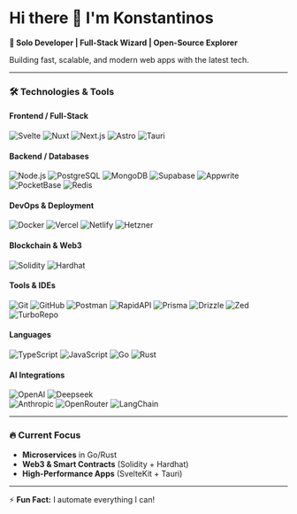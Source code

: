 # Hi there 👋 I'm Konstantinos  

**🚀 Solo Developer | Full-Stack Wizard | Open-Source Explorer**  

Building fast, scalable, and modern web apps with the latest tech.  

---

### 🛠 **Technologies & Tools**  

#### **Frontend / Full-Stack**  
![Svelte](https://img.shields.io/badge/-SvelteKit-FF3E00?logo=svelte&logoColor=white)
![Nuxt](https://img.shields.io/badge/-Nuxt-00DC82?logo=nuxt.js&logoColor=white)
![Next.js](https://img.shields.io/badge/-Next.js-000000?logo=next.js&logoColor=white)
![Astro](https://img.shields.io/badge/-Astro-FF5D01?logo=astro&logoColor=white)
![Tauri](https://img.shields.io/badge/-Tauri-FFC131?logo=tauri&logoColor=black)  

#### **Backend / Databases**  
![Node.js](https://img.shields.io/badge/-Node.js-339933?logo=node.js&logoColor=white)
![PostgreSQL](https://img.shields.io/badge/-PostgreSQL-4169E1?logo=postgresql&logoColor=white)
![MongoDB](https://img.shields.io/badge/-MongoDB-47A248?logo=mongodb&logoColor=white)
![Supabase](https://img.shields.io/badge/-Supabase-3ECF8E?logo=supabase&logoColor=white)
![Appwrite](https://img.shields.io/badge/-Appwrite-F02E65?logo=appwrite&logoColor=white)
![PocketBase](https://img.shields.io/badge/-PocketBase-5C45FF?logo=pocketbase&logoColor=white)
![Redis](https://img.shields.io/badge/-Redis-DC382D?logo=redis&logoColor=white)  

#### **DevOps & Deployment**  
![Docker](https://img.shields.io/badge/-Docker-2496ED?logo=docker&logoColor=white)
![Vercel](https://img.shields.io/badge/-Vercel-000000?logo=vercel&logoColor=white)
![Netlify](https://img.shields.io/badge/-Netlify-00C7B7?logo=netlify&logoColor=white)
![Hetzner](https://img.shields.io/badge/-Hetzner-D50C2D?logo=hetzner&logoColor=white)  

#### **Blockchain & Web3**  
![Solidity](https://img.shields.io/badge/-Solidity-363636?logo=solidity&logoColor=white)
![Hardhat](https://img.shields.io/badge/-Hardhat-FFF100?logo=hardhat&logoColor=black)  

#### **Tools & IDEs**  
![Git](https://img.shields.io/badge/-Git-F05032?logo=git&logoColor=white)
![GitHub](https://img.shields.io/badge/-GitHub-181717?logo=github&logoColor=white)
![Postman](https://img.shields.io/badge/-Postman-FF6C37?logo=postman&logoColor=white)
![RapidAPI](https://img.shields.io/badge/-RapidAPI-00AFF0?logo=rapidapi&logoColor=white)
![Prisma](https://img.shields.io/badge/-Prisma-2D3748?logo=prisma&logoColor=white)
![Drizzle](https://img.shields.io/badge/-DrizzleORM-4A6CF7?logo=drizzle&logoColor=white)
![Zed](https://img.shields.io/badge/-Zed_IDE-000000?logo=zed&logoColor=white)
![TurboRepo](https://img.shields.io/badge/-TurboRepo-EF4444?logo=turborepo&logoColor=white)

#### **Languages**  
![TypeScript](https://img.shields.io/badge/-TypeScript-3178C6?logo=typescript&logoColor=white)
![JavaScript](https://img.shields.io/badge/-JavaScript-F7DF1E?logo=javascript&logoColor=black)
![Go](https://img.shields.io/badge/-Go-00ADD8?logo=go&logoColor=white)
![Rust](https://img.shields.io/badge/-Rust-000000?logo=rust&logoColor=white)  

#### **AI Integrations**  
![OpenAI](https://img.shields.io/badge/-OpenAI-412991?logo=openai&logoColor=white)
![Deepseek](https://img.shields.io/badge/-Deepseek-0D9276?logo=deepseek&logoColor=white)  
![Anthropic](https://img.shields.io/badge/-Anthropic-343434?logo=anthropic&logoColor=white)
![OpenRouter](https://img.shields.io/badge/-OpenRouter-5C45FF?logo=openrouter&logoColor=white)
![LangChain](https://img.shields.io/badge/-LangChain-00A67D?logo=langchain&logoColor=white)

---

### 🔥 **Current Focus**  
- **Microservices** in Go/Rust  
- **Web3 & Smart Contracts** (Solidity + Hardhat)  
- **High-Performance Apps** (SvelteKit + Tauri)  

---

⚡ **Fun Fact:** I automate everything I can!
